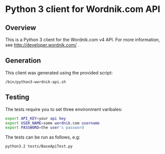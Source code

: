 # Python 3 client for Wordnik.com API

## Overview

This is a Python 3 client for the Wordnik.com v4 API. For more information, see http://developer.wordnik.com/ .

## Generation

This client was generated using the provided script:

```
/bin/python3-wordnik-api.sh
```

## Testing

The tests require you to set three environment varibales:

```sh
export API_KEY=your api key
export USER_NAME=some wordnik.com username
export PASSWORD=the user's password
```

The tests can be run as follows, e.g:

```
python3.2 tests/BaseApiTest.py
```
